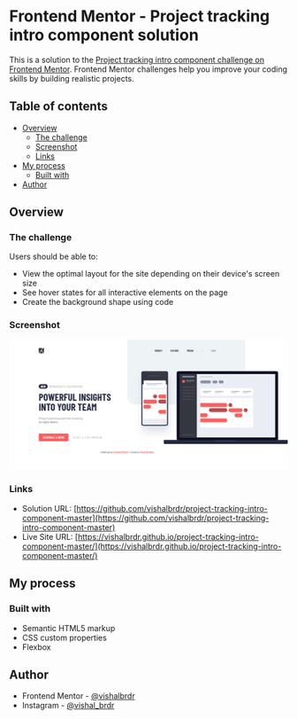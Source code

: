 # Frontend Mentor - Project tracking intro component solution

This is a solution to the [Project tracking intro component challenge on Frontend Mentor](https://www.frontendmentor.io/challenges/project-tracking-intro-component-5d289097500fcb331a67d80e). Frontend Mentor challenges help you improve your coding skills by building realistic projects.

## Table of contents

- [Overview](#overview)
  - [The challenge](#the-challenge)
  - [Screenshot](#screenshot)
  - [Links](#links)
- [My process](#my-process)
  - [Built with](#built-with)
- [Author](#author)

## Overview

### The challenge

Users should be able to:

- View the optimal layout for the site depending on their device's screen size
- See hover states for all interactive elements on the page
- Create the background shape using code

### Screenshot

![](./images/screenshot.png)

### Links

- Solution URL: [https://github.com/vishalbrdr/project-tracking-intro-component-master](https://github.com/vishalbrdr/project-tracking-intro-component-master)
- Live Site URL: [https://vishalbrdr.github.io/project-tracking-intro-component-master/](https://vishalbrdr.github.io/project-tracking-intro-component-master/)

## My process

### Built with

- Semantic HTML5 markup
- CSS custom properties
- Flexbox

## Author

- Frontend Mentor - [@vishalbrdr](https://www.frontendmentor.io/profile/vishalbrdr)
- Instagram - [@vishal_brdr](https://www.instagram.com/vishal_brdr)
